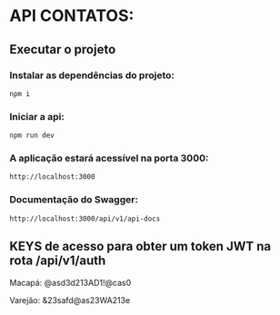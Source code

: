 # API CONTATOS:

## Executar o projeto

### Instalar as dependências do projeto:

`npm i`

### Iniciar a api:

`npm run dev`

### A aplicação estará acessível na porta 3000:

`http://localhost:3000`

### Documentação do Swagger:

`http://localhost:3000/api/v1/api-docs`


## KEYS de acesso para obter um token JWT na rota /api/v1/auth

Macapá: @asd3d213AD1!@cas0

Varejão: &23safd@as23WA213e